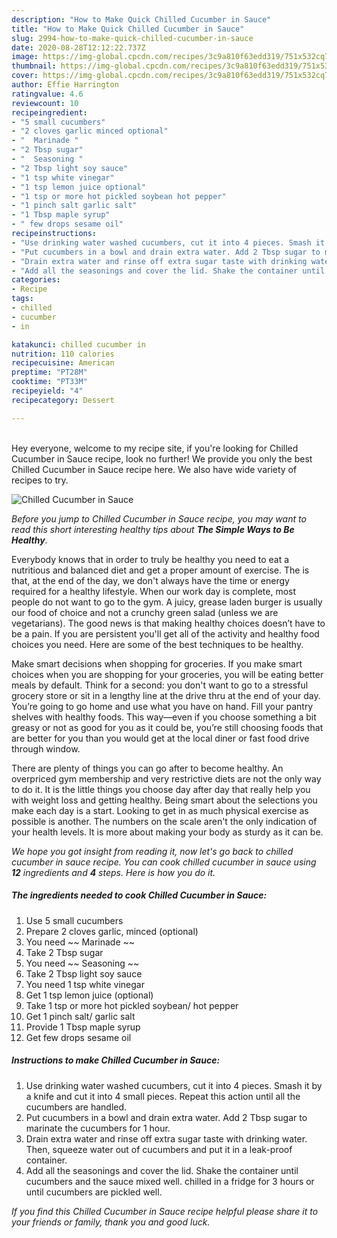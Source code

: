 ```yaml
---
description: "How to Make Quick Chilled Cucumber in Sauce"
title: "How to Make Quick Chilled Cucumber in Sauce"
slug: 2994-how-to-make-quick-chilled-cucumber-in-sauce
date: 2020-08-28T12:12:22.737Z
image: https://img-global.cpcdn.com/recipes/3c9a810f63edd319/751x532cq70/chilled-cucumber-in-sauce-recipe-main-photo.jpg
thumbnail: https://img-global.cpcdn.com/recipes/3c9a810f63edd319/751x532cq70/chilled-cucumber-in-sauce-recipe-main-photo.jpg
cover: https://img-global.cpcdn.com/recipes/3c9a810f63edd319/751x532cq70/chilled-cucumber-in-sauce-recipe-main-photo.jpg
author: Effie Harrington
ratingvalue: 4.6
reviewcount: 10
recipeingredient:
- "5 small cucumbers"
- "2 cloves garlic minced optional"
- "  Marinade "
- "2 Tbsp sugar"
- "  Seasoning "
- "2 Tbsp light soy sauce"
- "1 tsp white vinegar"
- "1 tsp lemon juice optional"
- "1 tsp or more hot pickled soybean hot pepper"
- "1 pinch salt garlic salt"
- "1 Tbsp maple syrup"
- " few drops sesame oil"
recipeinstructions:
- "Use drinking water washed cucumbers, cut it into 4 pieces. Smash it by a knife and cut it into 4 small pieces. Repeat this action until all the cucumbers are handled."
- "Put cucumbers in a bowl and drain extra water. Add 2 Tbsp sugar to marinate the cucumbers for 1 hour."
- "Drain extra water and rinse off extra sugar taste with drinking water. Then, squeeze water out of cucumbers and put it in a leak-proof container."
- "Add all the seasonings and cover the lid. Shake the container until cucumbers and the sauce mixed well. chilled in a fridge for 3 hours or until cucumbers are pickled well."
categories:
- Recipe
tags:
- chilled
- cucumber
- in

katakunci: chilled cucumber in 
nutrition: 110 calories
recipecuisine: American
preptime: "PT28M"
cooktime: "PT33M"
recipeyield: "4"
recipecategory: Dessert

---
```

<br>
Hey everyone, welcome to my recipe site, if you're looking for Chilled Cucumber in Sauce recipe, look no further! We provide you only the best Chilled Cucumber in Sauce recipe here. We also have wide variety of recipes to try.
<br>


![Chilled Cucumber in Sauce](https://img-global.cpcdn.com/recipes/3c9a810f63edd319/751x532cq70/chilled-cucumber-in-sauce-recipe-main-photo.jpg)

<i>Before you jump to Chilled Cucumber in Sauce recipe, you may want to read this short interesting healthy tips about <strong>The Simple Ways to Be Healthy</strong>.</i>

Everybody knows that in order to truly be healthy you need to eat a nutritious and balanced diet and get a proper amount of exercise. The  is that, at the end of the day, we don't always have the time or energy required for a healthy lifestyle. When our work day is complete, most people do not want to go to the gym. A juicy, grease laden burger is usually our food of choice and not a crunchy green salad (unless we are vegetarians). The good news is that making healthy choices doesn’t have to be a pain. If you are persistent you'll get all of the activity and healthy food choices you need. Here are some of the best techniques to be healthy.

Make smart decisions when shopping for groceries. If you make smart choices when you are shopping for your groceries, you will be eating better meals by default. Think for a second: you don't want to go to a stressful grocery store or sit in a lengthy line at the drive thru at the end of your day. You’re going to go home and use what you have on hand. Fill your pantry shelves with healthy foods. This way—even if you choose something a bit greasy or not as good for you as it could be, you’re still choosing foods that are better for you than you would get at the local diner or fast food drive through window.

There are plenty of things you can go after to become healthy. An overpriced gym membership and very restrictive diets are not the only way to do it. It is the little things you choose day after day that really help you with weight loss and getting healthy. Being smart about the selections you make each day is a start. Looking to get in as much physical exercise as possible is another. The numbers on the scale aren't the only indication of your health levels. It is more about making your body as sturdy as it can be. 


<i>We hope you got insight from reading it, now let's go back to chilled cucumber in sauce recipe. You can cook chilled cucumber in sauce using <strong>12</strong> ingredients and <strong>4</strong> steps. Here is how you do it.
</i>

##### The ingredients needed to cook Chilled Cucumber in Sauce:

1. Use 5 small cucumbers
1. Prepare 2 cloves garlic, minced (optional)
1. You need  ~~ Marinade ~~
1. Take 2 Tbsp sugar
1. You need  ~~ Seasoning ~~
1. Take 2 Tbsp light soy sauce
1. You need 1 tsp white vinegar
1. Get 1 tsp lemon juice (optional)
1. Take 1 tsp or more hot pickled soybean/ hot pepper
1. Get 1 pinch salt/ garlic salt
1. Provide 1 Tbsp maple syrup
1. Get  few drops sesame oil


##### Instructions to make Chilled Cucumber in Sauce:

1. Use drinking water washed cucumbers, cut it into 4 pieces. Smash it by a knife and cut it into 4 small pieces. Repeat this action until all the cucumbers are handled.
1. Put cucumbers in a bowl and drain extra water. Add 2 Tbsp sugar to marinate the cucumbers for 1 hour.
1. Drain extra water and rinse off extra sugar taste with drinking water. Then, squeeze water out of cucumbers and put it in a leak-proof container.
1. Add all the seasonings and cover the lid. Shake the container until cucumbers and the sauce mixed well. chilled in a fridge for 3 hours or until cucumbers are pickled well.


<i>If you find this Chilled Cucumber in Sauce recipe helpful please share it to your friends or family, thank you and good luck.</i>
